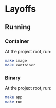 # Layoffs

## Running
### Container
At the project root, run:

```bash
make image
make container
```
### Binary
At the project root, run:

```bash
make app
make run
```